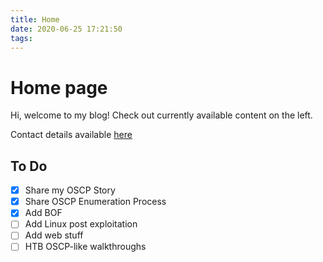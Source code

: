 ```yaml
---
title: Home
date: 2020-06-25 17:21:50
tags:
---
```


# Home page

Hi, welcome to my blog!
Check out currently available content on the left.

Contact details available [here](/whoami/#Connect-With-Me)

## To Do
- [x] Share my OSCP Story
- [x] Share OSCP Enumeration Process
- [x] Add BOF
- [ ] Add Linux post exploitation
- [ ] Add web stuff
- [ ] HTB OSCP-like walkthroughs